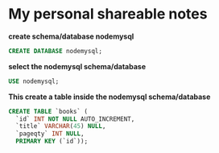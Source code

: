 # My personal shareable notes

**create schema/database nodemysql**

```sql
CREATE DATABASE nodemysql;
```

**select the nodemysql schema/database**

```sql
USE nodemysql;
```

**This create a table inside the nodemysql schema/database**

```sql
CREATE TABLE `books` (
  `id` INT NOT NULL AUTO_INCREMENT,
  `title` VARCHAR(45) NULL,
  `pageqty` INT NULL,
  PRIMARY KEY (`id`));
```
